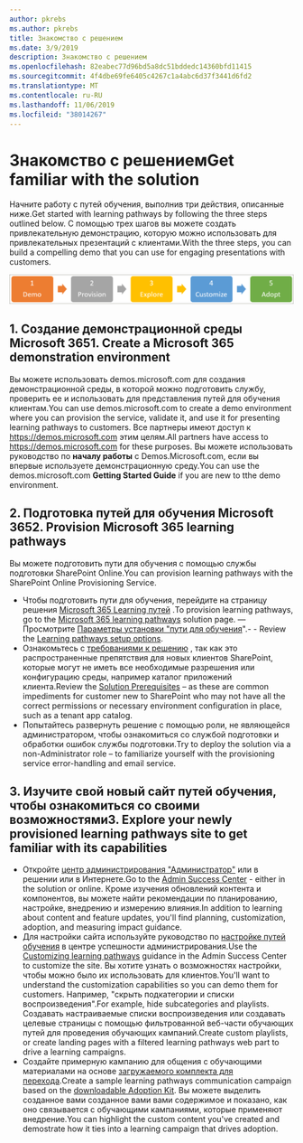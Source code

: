 ```yaml
---
author: pkrebs
ms.author: pkrebs
title: Знакомство с решением
ms.date: 3/9/2019
description: Знакомство с решением
ms.openlocfilehash: 82eabec77d96bd5a8dc51bddedc14360bfd11415
ms.sourcegitcommit: 4f4dbe69fe6405c4267c1a4abc6d37f3441d6fd2
ms.translationtype: MT
ms.contentlocale: ru-RU
ms.lasthandoff: 11/06/2019
ms.locfileid: "38014267"
---
```

# <a name="get-familiar-with-the-solution"></a><span data-ttu-id="84f0b-103">Знакомство с решением</span><span class="sxs-lookup"><span data-stu-id="84f0b-103">Get familiar with the solution</span></span> 
<span data-ttu-id="84f0b-104">Начните работу с путей обучения, выполнив три действия, описанные ниже.</span><span class="sxs-lookup"><span data-stu-id="84f0b-104">Get started with learning pathways by following the three steps outlined below.</span></span> <span data-ttu-id="84f0b-105">С помощью трех шагов вы можете создать привлекательную демонстрацию, которую можно использовать для привлекательных презентаций с клиентами.</span><span class="sxs-lookup"><span data-stu-id="84f0b-105">With the three steps, you can build a compelling demo that you can use for engaging presentations with customers.</span></span> 

![кг-партнер-жетфам. png](media/cg-partner-getfam.png)

## <a name="1-create-a-microsoft-365-demonstration-environment"></a><span data-ttu-id="84f0b-107">1. Создание демонстрационной среды Microsoft 365</span><span class="sxs-lookup"><span data-stu-id="84f0b-107">1. Create a Microsoft 365 demonstration environment</span></span>
<span data-ttu-id="84f0b-108">Вы можете использовать demos.microsoft.com для создания демонстрационной среды, в которой можно подготовить службу, проверить ее и использовать для представления путей для обучения клиентам.</span><span class="sxs-lookup"><span data-stu-id="84f0b-108">You can use demos.microsoft.com to create a demo environment where you can provision the service, validate it, and use it for presenting learning pathways to customers.</span></span> <span data-ttu-id="84f0b-109">Все партнеры имеют доступ к https://demos.microsoft.com этим целям.</span><span class="sxs-lookup"><span data-stu-id="84f0b-109">All partners have access to https://demos.microsoft.com for these purposes.</span></span> <span data-ttu-id="84f0b-110">Вы можете использовать руководство по **началу работы** с Demos.Microsoft.com, если вы впервые используете демонстрационную среду.</span><span class="sxs-lookup"><span data-stu-id="84f0b-110">You can use the demos.microsoft.com **Getting Started Guide** if you are new to tthe demo environment.</span></span>

## <a name="2-provision-microsoft-365-learning-pathways"></a><span data-ttu-id="84f0b-111">2. Подготовка путей для обучения Microsoft 365</span><span class="sxs-lookup"><span data-stu-id="84f0b-111">2. Provision Microsoft 365 learning pathways</span></span>
<span data-ttu-id="84f0b-112">Вы можете подготовить пути для обучения с помощью службы подготовки SharePoint Online.</span><span class="sxs-lookup"><span data-stu-id="84f0b-112">You can provision learning pathways with the SharePoint Online Provisioning Service.</span></span>
- <span data-ttu-id="84f0b-113">Чтобы подготовить пути для обучения, перейдите на страницу решения [Microsoft 365 Learning путей](https://provisioning.sharepointpnp.com/details/3df8bd55-b872-4c9d-88e3-6b2f05344239) .</span><span class="sxs-lookup"><span data-stu-id="84f0b-113">To provision learning pathways, go to the [Microsoft 365 learning pathways](https://provisioning.sharepointpnp.com/details/3df8bd55-b872-4c9d-88e3-6b2f05344239) solution page.</span></span> <span data-ttu-id="84f0b-114">— Просмотрите [Параметры установки "пути для обучения](https://docs.microsoft.com/en-us/office365/customlearning/custom_setupoptions)".</span><span class="sxs-lookup"><span data-stu-id="84f0b-114">- - Review the [Learning pathways setup options](https://docs.microsoft.com/en-us/office365/customlearning/custom_setupoptions).</span></span> 
- <span data-ttu-id="84f0b-115">Ознакомьтесь с [требованиями к решению](https://docs.microsoft.com/en-us/office365/customlearning/custom_provision) , так как это распространенные препятствия для новых клиентов SharePoint, которые могут не иметь все необходимые разрешения или конфигурацию среды, например каталог приложений клиента.</span><span class="sxs-lookup"><span data-stu-id="84f0b-115">Review the [Solution Prerequisites](https://docs.microsoft.com/en-us/office365/customlearning/custom_provision) – as these are common impediments for customer new to SharePoint who may not have all the correct permissions or necessary environment configuration in place, such as a tenant app catalog.</span></span>
- <span data-ttu-id="84f0b-116">Попытайтесь развернуть решение с помощью роли, не являющейся администратором, чтобы ознакомиться со службой подготовки и обработки ошибок службы подготовки.</span><span class="sxs-lookup"><span data-stu-id="84f0b-116">Try to deploy the solution via a non-Administrator role – to familiarize yourself with the provisioning service error-handling and email service.</span></span>

## <a name="3-explore-your-newly-provisioned-learning-pathways-site-to-get-familiar-with-its-capabilities"></a><span data-ttu-id="84f0b-117">3. Изучите свой новый сайт путей обучения, чтобы ознакомиться со своими возможностями</span><span class="sxs-lookup"><span data-stu-id="84f0b-117">3. Explore your newly provisioned learning pathways site to get familiar with its capabilities</span></span>
- <span data-ttu-id="84f0b-118">Откройте [центр администрирования "Администратор"](https://docs.microsoft.com/en-us/office365/customlearning/custom_successcenter) или в решении или в Интернете.</span><span class="sxs-lookup"><span data-stu-id="84f0b-118">Go to the [Admin Success Center](https://docs.microsoft.com/en-us/office365/customlearning/custom_successcenter) - either in the solution or online.</span></span> <span data-ttu-id="84f0b-119">Кроме изучения обновлений контента и компонентов, вы можете найти рекомендации по планированию, настройке, внедрению и измерению влияния.</span><span class="sxs-lookup"><span data-stu-id="84f0b-119">In addition to learning about content and feature updates, you'll find planning, customization, adoption, and measuring impact guidance.</span></span>
- <span data-ttu-id="84f0b-120">Для настройки сайта используйте руководство по [настройке путей обучения](https://docs.microsoft.com/en-us/office365/customlearning/custom_overview) в центре успешности администрирования.</span><span class="sxs-lookup"><span data-stu-id="84f0b-120">Use the [Customizing learning pathways](https://docs.microsoft.com/en-us/office365/customlearning/custom_overview) guidance in the Admin Success Center to customize the site.</span></span> <span data-ttu-id="84f0b-121">Вы хотите узнать о возможностях настройки, чтобы можно было их использовать для клиентов.</span><span class="sxs-lookup"><span data-stu-id="84f0b-121">You'll want to understand the customization capabilities so you can demo them for customers.</span></span> <span data-ttu-id="84f0b-122">Например, "скрыть подкатегории и списки воспроизведения".</span><span class="sxs-lookup"><span data-stu-id="84f0b-122">For example, hide subcategories and playlists.</span></span> <span data-ttu-id="84f0b-123">Создавать настраиваемые списки воспроизведения или создавать целевые страницы с помощью фильтрованной веб-части обучающих путей для проведения обучающих кампаний.</span><span class="sxs-lookup"><span data-stu-id="84f0b-123">Create custom playlists, or create landing pages with a filtered learning pathways web part to drive a learning campaigns.</span></span> 
- <span data-ttu-id="84f0b-124">Создайте примерную кампанию для общения с обучающими материалами на основе [загружаемого комплекта для перехода](https://teamworktools.azurewebsites.net/m365lp/m365lpadoptionkit.zip).</span><span class="sxs-lookup"><span data-stu-id="84f0b-124">Create a sample learning pathways communication campaign based on the [downloadable Adoption Kit](https://teamworktools.azurewebsites.net/m365lp/m365lpadoptionkit.zip).</span></span> <span data-ttu-id="84f0b-125">Вы можете выделить созданное вами созданное вами вами содержимое и показано, как оно связывается с обучающими кампаниями, которые применяют внедрение.</span><span class="sxs-lookup"><span data-stu-id="84f0b-125">You can highlight the custom content you've created and demostrate how it ties into a learning campaign that drives adoption.</span></span> 


